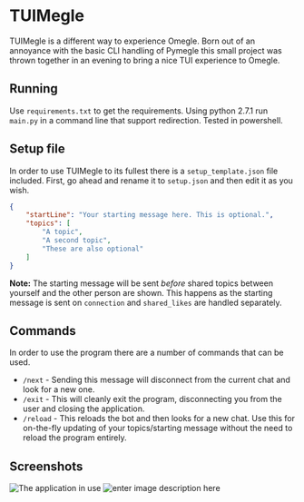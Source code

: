 # TUIMegle
TUIMegle is a different way to experience Omegle. Born out of an annoyance with the basic CLI handling of Pymegle this small project was thrown together in an evening to bring a nice TUI experience to Omegle.

## Running
Use `requirements.txt` to get the requirements.
Using python 2.7.1 run `main.py` in a command line that support redirection. Tested in powershell.

## Setup file
In order to use TUIMegle to its fullest there is a `setup_template.json` file included. First, go ahead and rename it to `setup.json` and then edit it as you wish.

```json
{
	"startLine": "Your starting message here. This is optional.",
	"topics": [
		"A topic",
		"A second topic",
		"These are also optional"
	]
}
```

**Note:** The starting message will be sent *before* shared topics between yourself and the other person are shown. This happens as the starting message is sent on `connection` and `shared_likes` are handled separately.

## Commands
In order to use the program there are a number of commands that can be used.

 - `/next` - Sending this message will disconnect from the current chat and look for a new one.
 - `/exit` - This will cleanly exit the program, disconnecting you from the user and closing the application.
 - `/reload` - This reloads the bot and then looks for a new chat. Use this for on-the-fly updating of your topics/starting message without the need to reload the program entirely.

## Screenshots
![The application in use](https://loli.mafuyu.club/a6g3xTSsdo4n0CjRm92YBoA9yyHCMp3S.png)
![enter image description here](https://loli.mafuyu.club/9D1KQoa8upT8JyCNzfYe4VpYIX8IyqvR.png)
